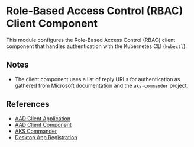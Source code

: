 # Role-Based Access Control (RBAC) Client Component

This module configures the Role-Based Access Control (RBAC) client component
that handles authentication with the Kubernetes CLI (`kubectl`).

## Notes

- The client component uses a list of reply URLs for authentication as gathered
  from Microsoft documentation and the `aks-commander` project.

## References

- [AAD Client Application](https://docs.microsoft.com/en-gb/azure/aks/azure-ad-integration)
- [AAD Client Component](https://docs.microsoft.com/en-gb/azure/aks/azure-ad-integration-cli#create-azure-ad-client-component)
- [AKS Commander](https://github.com/rhummelmose/aks-commander/blob/master/terraform/rbac/main.tf#L15)
- [Desktop App Registration](https://docs.microsoft.com/en-gb/azure/active-directory/develop/scenario-desktop-app-registration)

